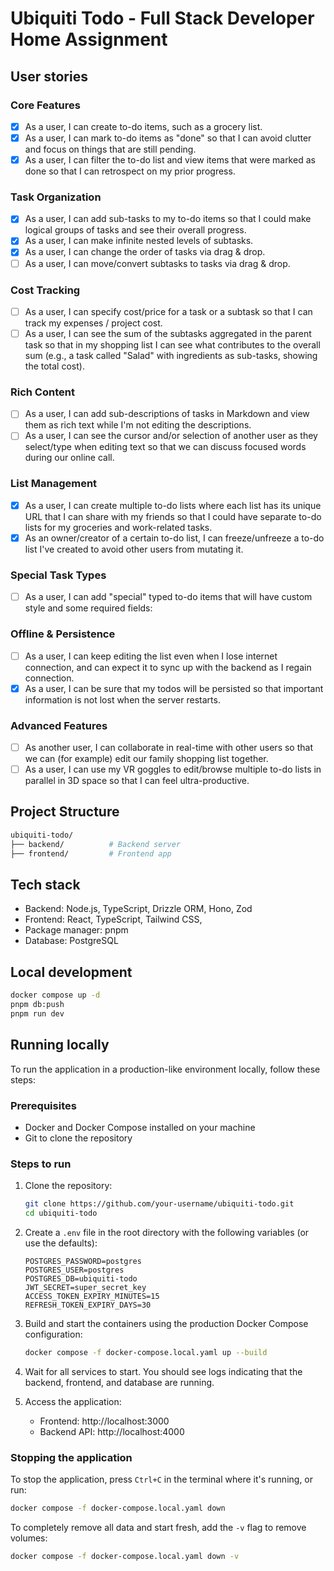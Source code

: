 # Ubiquiti Todo - Full Stack Developer Home Assignment

## User stories

### Core Features

- [x] As a user, I can create to-do items, such as a grocery list.
- [x] As a user, I can mark to-do items as "done" so that I can avoid clutter and focus on things that are still pending.
- [x] As a user, I can filter the to-do list and view items that were marked as done so that I can retrospect on my prior progress.

### Task Organization

- [x] As a user, I can add sub-tasks to my to-do items so that I could make logical groups of tasks and see their overall progress.
- [x] As a user, I can make infinite nested levels of subtasks.
- [x] As a user, I can change the order of tasks via drag & drop.
- [ ] As a user, I can move/convert subtasks to tasks via drag & drop.

### Cost Tracking

- [ ] As a user, I can specify cost/price for a task or a subtask so that I can track my expenses / project cost.
- [ ] As a user, I can see the sum of the subtasks aggregated in the parent task so that in my shopping list I can see what contributes to the overall sum (e.g., a task called "Salad" with ingredients as sub-tasks, showing the total cost).

### Rich Content

- [ ] As a user, I can add sub-descriptions of tasks in Markdown and view them as rich text while I'm not editing the descriptions.
- [ ] As a user, I can see the cursor and/or selection of another user as they select/type when editing text so that we can discuss focused words during our online call.

### List Management

- [x] As a user, I can create multiple to-do lists where each list has its unique URL that I can share with my friends so that I could have separate to-do lists for my groceries and work-related tasks.
- [x] As an owner/creator of a certain to-do list, I can freeze/unfreeze a to-do list I've created to avoid other users from mutating it.

### Special Task Types

- [ ] As a user, I can add "special" typed to-do items that will have custom style and some required fields:

### Offline & Persistence

- [ ] As a user, I can keep editing the list even when I lose internet connection, and can expect it to sync up with the backend as I regain connection.
- [x] As a user, I can be sure that my todos will be persisted so that important information is not lost when the server restarts.

### Advanced Features

- [ ] As another user, I can collaborate in real-time with other users so that we can (for example) edit our family shopping list together.
- [ ] As a user, I can use my VR goggles to edit/browse multiple to-do lists in parallel in 3D space so that I can feel ultra-productive.

## Project Structure

```sh
ubiquiti-todo/
├── backend/          # Backend server
├── frontend/         # Frontend app
```

## Tech stack

- Backend: Node.js, TypeScript, Drizzle ORM, Hono, Zod
- Frontend: React, TypeScript, Tailwind CSS,
- Package manager: pnpm
- Database: PostgreSQL

## Local development

```bash
docker compose up -d
pnpm db:push
pnpm run dev
```

## Running locally

To run the application in a production-like environment locally, follow these steps:

### Prerequisites

- Docker and Docker Compose installed on your machine
- Git to clone the repository

### Steps to run

1. Clone the repository:
   ```bash
   git clone https://github.com/your-username/ubiquiti-todo.git
   cd ubiquiti-todo
   ```

2. Create a `.env` file in the root directory with the following variables (or use the defaults):
   ```
   POSTGRES_PASSWORD=postgres
   POSTGRES_USER=postgres
   POSTGRES_DB=ubiquiti-todo
   JWT_SECRET=super_secret_key
   ACCESS_TOKEN_EXPIRY_MINUTES=15
   REFRESH_TOKEN_EXPIRY_DAYS=30
   ```

3. Build and start the containers using the production Docker Compose configuration:
   ```bash
   docker compose -f docker-compose.local.yaml up --build
   ```

4. Wait for all services to start. You should see logs indicating that the backend, frontend, and database are running.

5. Access the application:
   - Frontend: http://localhost:3000
   - Backend API: http://localhost:4000

### Stopping the application

To stop the application, press `Ctrl+C` in the terminal where it's running, or run:
```bash
docker compose -f docker-compose.local.yaml down
```

To completely remove all data and start fresh, add the `-v` flag to remove volumes:
```bash
docker compose -f docker-compose.local.yaml down -v
```